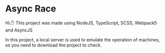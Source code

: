 # Async Race
Hi.:hand:
This project was made using NodeJS, TypeScript, SCSS, Webpack5 and AsyncJS

In this project, a local server is used to emulate the operation of machines, so you need to download the project to check.
